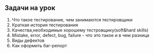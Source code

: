 ## Задачи на урок


1. Что такое тестирование, чем занимаются тестировщики
2. Краткая история тестирования
3. Качества,необходимые хорошему тестровщику(soft&hard skills)
4. Mistake, error, defect, bug, failure - что это такое и в чем разница
5. Виды дефектов
6. Как оформить баг-репорт